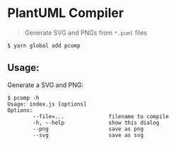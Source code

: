 # PlantUML Compiler
> Generate SVG and PNGs from `*.puml` files

```bash
$ yarn global add pcomp
```


## Usage:

Generate a SVG and PNG:

```
$ pcomp -h
Usage: index.js [options]
Options:
        --file=...              filename to compile
        -h, --help              show this dialog
        --png                   save as png
		--svg                   save as svg
```
